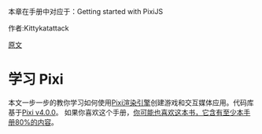 本章在手册中对应于：Getting started with PixiJS

作者:Kittykatattack

[原文](https://github.com/kittykatattack/learningPixi)

# 学习 Pixi

本文一步一步的教你学习如何使用[Pixi渲染引擎](https://github.com/pixijs/pixi.js)创建游戏和交互媒体应用。代码库基于[Pixi v4.0.0](https://github.com/pixijs/pixi.js/releases/tag/v4.0.0)。
如果你喜欢这个手册，[你可能也喜欢这本书，它含有至少本手册80%的内容](http://www.springer.com/us/book/9781484210956)。